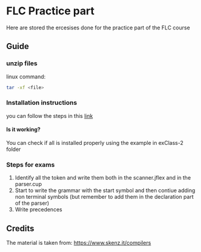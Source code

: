 # FLC Practice part

Here are stored the ercesises done for the practice part of the FLC course

## Guide

### unzip files

linux command:
```bash
tar -xf <file>
```

### Installation instructions

 you can follow the steps in this [link](https://www.skenz.it/compilers/install_windows)

 #### Is it working?

 You can check if all is installed properly using the example in exClass-2 folder


### Steps for exams

1. Identify all the token and write them both in the scanner.jflex and in the parser.cup
2. Start to write the grammar with the start symbol and then contiue adding non terminal symbols (but remember to add them in the declaration part of the parser)
3. Write precedences

 ## Credits
 
The material is taken from:
 https://www.skenz.it/compilers